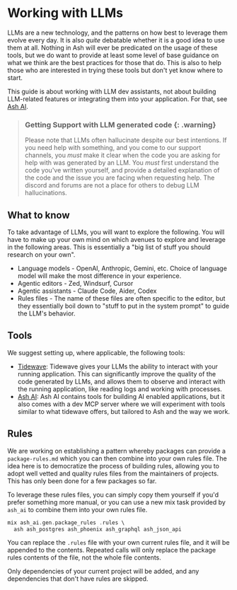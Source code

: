 # Working with LLMs

LLMs are a new technology, and the patterns on how best to leverage them evolve every day. It is also *quite* debatable whether it is a good idea to use them at all. Nothing in Ash will ever be predicated on the usage of these tools, but we do want to provide at least some level of base guidance on what we think are the best practices for those that do. This is also to help those who are interested in trying these tools but don't yet know where to start.

This guide is about working with LLM dev assistants, not about building LLM-related features or integrating them into your application. For that, see [Ash AI](https://hexdocs.pm/ash_ai).

> ### Getting Support with LLM generated code {: .warning}
>
> Please note that LLMs often hallucinate despite our best intentions. If you need help with something, and you come to our support channels, you *must* make it clear when the code you are asking for help with was generated by an LLM. You *must* first understand the code you've written yourself, and provide a detailed explanation of the code and the issue you are facing when requesting help. The discord and forums are not a place for others to debug LLM hallucinations.

## What to know

To take advantage of LLMs, you will want to explore the following. You will have to make up your own mind on which avenues to explore and leverage in the following areas. This is essentially a "big list of stuff you should research on your own".

- Language models - OpenAI, Anthropic, Gemini, etc. Choice of language model will make the most difference in your experience.
- Agentic editors - Zed, Windsurf, Cursor
- Agentic assistants - Claude Code, Aider, Codex
- Rules files - The name of these files are often specific to the editor, but they essentially boil down to "stuff to put in the system prompt" to guide the LLM's behavior.

## Tools

We suggest setting up, where applicable, the following tools:

- [Tidewave](https://tidewave.ai): Tidewave gives your LLMs the ability to interact with your running application. This can significantly improve the quality of the code generated by LLMs, and allows them to observe and interact with the running application, like reading logs and working with processes.
- [Ash AI](https://hexdocs.pm/ash_ai): Ash AI contains tools for building AI enabled applications, but it also comes with a dev MCP server where we will experiment with tools similar to what tidewave offers, but tailored to Ash and the way we work.

## Rules

We are working on establishing a pattern whereby packages can provide a `package-rules.md` which you can then combine into your own rules file. The idea here is to democratize the process of building rules, allowing you to adopt well vetted and quality rules files from the maintainers of projects. This has only been done for a few packages so far.

To leverage these rules files, you can simply copy them yourself if you'd prefer something more manual, or you can use a new mix task provided by `ash_ai` to combine them into your own rules file.

```elixir
mix ash_ai.gen.package_rules .rules \
  ash ash_postgres ash_phoenix ash_graphql ash_json_api
```

You can replace the `.rules` file with your own current rules file, and it will be appended to the contents. Repeated calls will only replace the package rules contents of the file, not the whole file contents.

Only dependencies of your current project will be added, and any dependencies that don't have rules are skipped.
